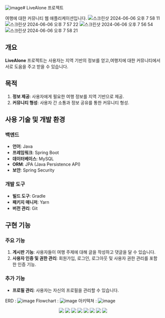 ![image](https://github.com/dlaudfuf33/livealone/assets/100833610/efc9a037-799c-4e10-abaf-456c88babc92)# LiveAlone 프로젝트

여행에 대한 커뮤니티 웹 애플리케이션입니다.
![스크린샷 2024-06-06 오후 7 58 11](https://github.com/dlaudfuf33/livealone/assets/100833610/adf17750-122e-4be6-8012-ad89c7e2b106)
![스크린샷 2024-06-06 오후 7 57 22](https://github.com/dlaudfuf33/livealone/assets/100833610/7e50210b-156d-43a5-b06f-0bb2d82caaa6)
![스크린샷 2024-06-06 오후 7 56 54](https://github.com/dlaudfuf33/livealone/assets/100833610/65eb58cb-b521-40c5-b497-1839e1d812d6)
![스크린샷 2024-06-06 오후 7 58 21](https://github.com/dlaudfuf33/livealone/assets/100833610/7bc40ecb-d1ec-425d-857e-7e4e402314a9)

## 개요

**LiveAlone** 프로젝트는 사용자는 지역 기반의 정보를 얻고,여행지에 대한 커뮤니티에서 서로 도움을 주고 받을 수 있습니다.

## 목적

1. **정보 제공**: 사용자에게 필요한 여행 정보를 지역 기반으로 제공.
2. **커뮤니티 형성**: 사용자 간 소통과 정보 공유를 통한 커뮤니티 형성.


## 사용 기술 및 개발 환경

### 백엔드
- **언어**: Java
- **프레임워크**: Spring Boot
- **데이터베이스**: MySQL
- **ORM**: JPA (Java Persistence API)
- **보안**: Spring Security

### 개발 도구
- **빌드 도구**: Gradle
- **패키지 매니저**: Yarn
- **버전 관리**: Git

## 구현 기능

### 주요 기능
1. **게시판 기능**: 사용자들이 여행 주제에 대해 글을 작성하고 댓글을 달 수 있습니다.
3. **사용자 인증 및 권한 관리**: 회원가입, 로그인, 로그아웃 및 사용자 권한 관리를 포함한 인증 기능.

### 추가 기능
- **프로필 관리**: 사용자는 자신의 프로필을 관리할 수 있습니다.



ERD :
![image](https://github.com/dlaudfuf33/livealone/assets/100833610/977990af-143e-4aec-bf0d-14e580d9eb95)
Flowchart : 
![image](https://github.com/dlaudfuf33/livealone/assets/100833610/3d095940-d7db-4073-a715-d66b65dd2e96)
아키텍쳐 : 
![image](https://github.com/dlaudfuf33/livealone/assets/100833610/65460b82-2356-440f-8b55-dfb9688681db)

      
<div align=center> 
<img src="https://img.shields.io/badge/Java-007396?style=for-the-badge&logo=Java&logoColor=white"/>
<img src="https://img.shields.io/badge/TypeScript-3178C6?style=for-the-badge&logo=TypeScript&logoColor=white"/>
<img src="https://img.shields.io/badge/React-61DAFB?style=for-the-badge&logo=React&logoColor=white"/>
<img src="https://img.shields.io/badge/Spring%20Boot-6DB33F?style=for-the-badge&logo=Spring%20Boot&logoColor=white"/>
<img src="https://img.shields.io/badge/MySQL-4479A1?style=for-the-badge&logo=MySQL&logoColor=white"/>
<img src="https://img.shields.io/badge/Amazon%20S3-569A31?style=for-the-badge&logo=Amazon%20S3&logoColor=white"/>
<img src="https://img.shields.io/badge/JPA-6DB33F?style=for-the-badge&logo=Hibernate&logoColor=white"/>
<img src="https://img.shields.io/badge/Security%20JWT-000000?style=for-the-badge&logo=JSON%20Web%20Tokens&logoColor=white"/>


</div>

